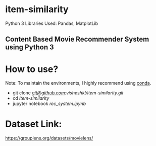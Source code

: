# item-similarity
Python 3 Libraries Used: Pandas, MatplotLib 
 
## Content Based Movie Recommender System using Python 3
 
# How to use?

Note: To maintain the environments, I highly recommend using [conda](https://docs.conda.io/en/latest/).

* git clone *git@github.com:visheshkl/item-similarity.git*
* cd *item-similarity*
* jupyter notebook *rec_system.ipynb*

# Dataset Link:
https://grouplens.org/datasets/movielens/
